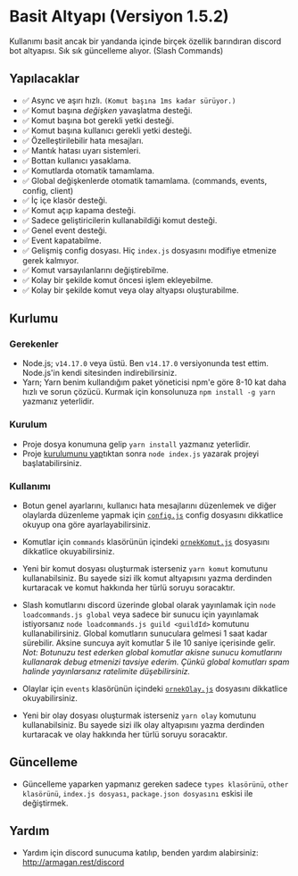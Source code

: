 # Basit Altyapı (Versiyon 1.5.2)

Kullanımı basit ancak bir yandanda içinde birçek özellik barındıran discord bot altyapısı. Sık sık güncelleme alıyor. (Slash Commands)

## Yapılacaklar

- ✅ Async ve aşırı hızlı. `(Komut başına 1ms kadar sürüyor.)`
- ✅ Komut başına _değişken_ yavaşlatma desteği.
- ✅ Komut başına bot gerekli yetki desteği.
- ✅ Komut başına kullanıcı gerekli yetki desteği.
- ✅ Özelleştirilebilir hata mesajları.
- ✅ Mantık hatası uyarı sistemleri.
- ✅ Bottan kullanıcı yasaklama.
- ✅ Komutlarda otomatik tamamlama.
- ✅ Global değişkenlerde otomatik tamamlama. (commands, events, config, client)
- ✅ İç içe klasör desteği.
- ✅ Komut açıp kapama desteği.
- ✅ Sadece geliştiricilerin kullanabildiği komut desteği.
- ✅ Genel event desteği.
- ✅ Event kapatabilme.
- ✅ Gelişmiş config dosyası. Hiç `index.js` dosyasını modifiye etmenize gerek kalmıyor.
- ✅ Komut varsayılanlarını değiştirebilme.
- ✅ Kolay bir şekilde komut öncesi işlem ekleyebilme.
- ✅ Kolay bir şekilde komut veya olay altyapsı oluşturabilme.

## Kurlumu

### Gerekenler
- Node.js; `v14.17.0` veya üstü. Ben `v14.17.0` versiyonunda test ettim. Node.js'in kendi sitesinden indirebilirsiniz.
- Yarn; Yarn benim kullandığım paket yöneticisi npm'e göre 8-10 kat daha hızlı ve sorun çözücü. Kurmak için konsolunuza `npm install -g yarn` yazmanız yeterlidir.

### Kurulum
- Proje dosya konumuna gelip `yarn install` yazmanız yeterlidir.
- Proje [kurulumunu yap](#kullanımı)tıktan sonra `node index.js` yazarak projeyi başlatabilirsiniz.

### Kullanımı
- Botun genel ayarlarını, kullanıcı hata mesajlarını düzenlemek ve diğer olaylarda düzenleme yapmak için [`config.js`](./config.js) config dosyasını dikkatlice okuyup ona göre ayarlayabilirsiniz.
- Komutlar için `commands` klasörünün içindeki [`ornekKomut.js`](./commands/ornekKomut.js) dosyasını dikkatlice okuyabilirsiniz.
- Yeni bir komut dosyası oluşturmak isterseniz `yarn komut` komutunu kullanabilsiniz. Bu sayede sizi ilk komut altyapısını yazma derdinden kurtaracak ve komut hakkında her türlü soruyu soracaktır.

- Slash komutlarını discord üzerinde global olarak yayınlamak için `node loadcommands.js global` veya sadece bir sunucu için yayınlamak istiyorsanız `node loadcommands.js guild <guildId>` komutunu kullanabilirsiniz. Global komutların sunuculara gelmesi 1 saat kadar sürebilir. Aksine suncuya ayit komutlar 5 ile 10 saniye içerisinde gelir. *Not: Botunuzu test ederken global komutlar akisne sunucu komutlarını kullanarak debug etmenizi tavsiye ederim. Çünkü global komutları spam halinde yayınlarsanız ratelimite düşebilirsiniz.*


- Olaylar için `events` klasörünün içindeki [`ornekOlay.js`](./events/ornekOlay.js) dosyasını dikkatlice okuyabilirsiniz.
- Yeni bir olay dosyası oluşturmak isterseniz `yarn olay` komutunu kullanabilsiniz. Bu sayede sizi ilk olay altyapısını yazma derdinden kurtaracak ve olay hakkında her türlü soruyu soracaktır.

## Güncelleme

- Güncelleme yaparken yapmanız gereken sadece `types klasörünü`, `other klasörünü`, `index.js dosyası`, `package.json dosyasını` eskisi ile değiştirmek.

## Yardım

- Yardım için discord sunucuma katılıp, benden yardım alabirsiniz: http://armagan.rest/discord
